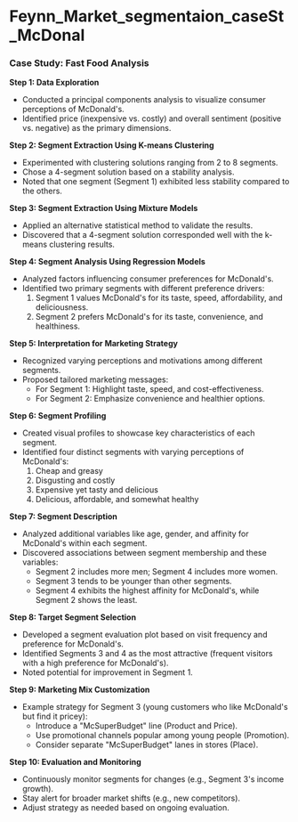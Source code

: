 # Feynn_Market_segmentaion_caseSt_McDonal

### Case Study: Fast Food Analysis

**Step 1: Data Exploration**
- Conducted a principal components analysis to visualize consumer perceptions of McDonald's.
- Identified price (inexpensive vs. costly) and overall sentiment (positive vs. negative) as the primary dimensions.

**Step 2: Segment Extraction Using K-means Clustering**
- Experimented with clustering solutions ranging from 2 to 8 segments.
- Chose a 4-segment solution based on a stability analysis.
- Noted that one segment (Segment 1) exhibited less stability compared to the others.

**Step 3: Segment Extraction Using Mixture Models**
- Applied an alternative statistical method to validate the results.
- Discovered that a 4-segment solution corresponded well with the k-means clustering results.

**Step 4: Segment Analysis Using Regression Models**
- Analyzed factors influencing consumer preferences for McDonald's.
- Identified two primary segments with different preference drivers:
  1. Segment 1 values McDonald's for its taste, speed, affordability, and deliciousness.
  2. Segment 2 prefers McDonald's for its taste, convenience, and healthiness.

**Step 5: Interpretation for Marketing Strategy**
- Recognized varying perceptions and motivations among different segments.
- Proposed tailored marketing messages:
  - For Segment 1: Highlight taste, speed, and cost-effectiveness.
  - For Segment 2: Emphasize convenience and healthier options.

**Step 6: Segment Profiling**
- Created visual profiles to showcase key characteristics of each segment.
- Identified four distinct segments with varying perceptions of McDonald's:
  1. Cheap and greasy
  2. Disgusting and costly
  3. Expensive yet tasty and delicious
  4. Delicious, affordable, and somewhat healthy

**Step 7: Segment Description**
- Analyzed additional variables like age, gender, and affinity for McDonald's within each segment.
- Discovered associations between segment membership and these variables:
  - Segment 2 includes more men; Segment 4 includes more women.
  - Segment 3 tends to be younger than other segments.
  - Segment 4 exhibits the highest affinity for McDonald's, while Segment 2 shows the least.

**Step 8: Target Segment Selection**
- Developed a segment evaluation plot based on visit frequency and preference for McDonald's.
- Identified Segments 3 and 4 as the most attractive (frequent visitors with a high preference for McDonald's).
- Noted potential for improvement in Segment 1.

**Step 9: Marketing Mix Customization**
- Example strategy for Segment 3 (young customers who like McDonald's but find it pricey):
  - Introduce a "McSuperBudget" line (Product and Price).
  - Use promotional channels popular among young people (Promotion).
  - Consider separate "McSuperBudget" lanes in stores (Place).

**Step 10: Evaluation and Monitoring**
- Continuously monitor segments for changes (e.g., Segment 3's income growth).
- Stay alert for broader market shifts (e.g., new competitors).
- Adjust strategy as needed based on ongoing evaluation.
